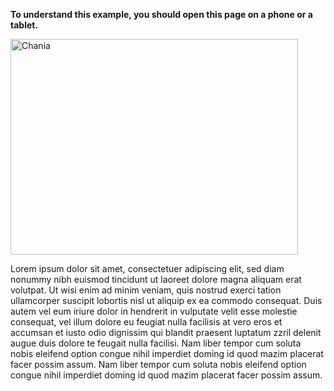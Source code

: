 <!DOCTYPE html>
<!-- saved from url=(0071)file:///Users/Kelda/Desktop/Web%20Design%20/example_withoutviewport.htm -->
<html>
  <head>
    <meta http-equiv="Content-Type" content="text/html; charset=windows-1252">
  </head>
<body>
<p>
  <b>To understand this example, you should open this page on a phone or a tablet.</b>
</p>

<img src="file:///Users/example_withoutviewport_files/img_chania.jpg" alt="Chania" width="460" height="345">

<p>
  Lorem ipsum dolor sit amet, consectetuer adipiscing elit, sed diam nonummy nibh euismod tincidunt ut laoreet dolore magna aliquam erat volutpat.
  Ut wisi enim ad minim veniam, quis nostrud exerci tation ullamcorper suscipit lobortis nisl ut aliquip ex ea commodo consequat. Duis autem vel eum iriure dolor in hendrerit in vulputate velit esse molestie consequat, vel illum dolore eu feugiat nulla facilisis at vero eros et accumsan et iusto odio dignissim qui blandit praesent luptatum zzril delenit augue duis dolore te feugait nulla facilisi. Nam liber tempor cum soluta nobis eleifend option congue nihil imperdiet doming id quod mazim placerat facer possim assum.
  Nam liber tempor cum soluta nobis eleifend option congue nihil imperdiet doming id quod mazim placerat facer possim assum.
</p>


</body></html>

